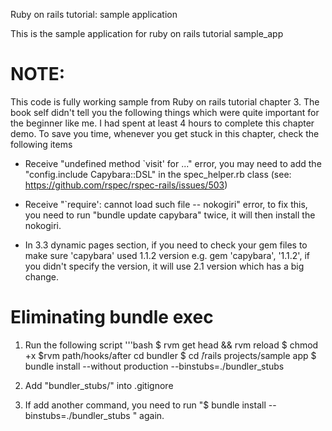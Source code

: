 Ruby on rails tutorial: sample application

This is the sample application for ruby on rails tutorial
sample_app

NOTE:
=====
This code is fully working sample from Ruby on rails tutorial chapter 3. The book self didn't tell you the following things which were quite important for the beginner like me. I had spent at least 4 hours to complete this chapter demo. To save you time, whenever you get stuck in this chapter, check the following items

* Receive "undefined method `visit' for ..." error, you may need to add the "config.include Capybara::DSL" in the spec_helper.rb class (see: https://github.com/rspec/rspec-rails/issues/503)

* Receive "`require': cannot load such file -- nokogiri" error, to fix this, you need to run "bundle update capybara" twice, it will then install the nokogiri.

* In 3.3 dynamic pages section, if you need to check your gem files to make sure 'capybara' used 1.1.2 version e.g. gem 'capybara', '1.1.2', if you didn't specify the version, it will use 2.1 version which has a big change.

# Eliminating bundle exec
1. Run the following script
'''bash
$ rvm get head && rvm reload
$ chmod +x $rvm path/hooks/after cd bundler
$ cd  ̃/rails projects/sample app
$ bundle install --without production --binstubs=./bundler_stubs

2. Add "bundler_stubs/" into .gitignore
3. If add another command, you need to run "$ bundle install --binstubs=./bundler_stubs
" again.

